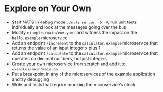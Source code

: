 # Explore on Your Own

* Start NATS in debug mode `./nats-server -D -V`, run unit tests individually and look at the messages going over the bus
* Modify `examples/main/env.yaml` and witness the impact on the `hello.example` microservice
* Add an endpoint `/increment` to the `calculator.example` microservice that returns the value of an input integer x plus 1
* Add an endpoint `/calculate` to the `calculator.example` microservice that operates on decimal numbers, not just integers
* Create your own microservice from scratch and add it to `examples/main/main.go`
* Put a breakpoint in any of the microservices of the example application and try debugging
* Write unit tests that require mocking the microservice's clock
